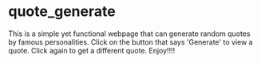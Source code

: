 # quote_generate
This is a simple yet functional webpage that can generate random quotes by famous personalities.
Click on the button that says 'Generate' to view a quote.
Click again to get a different quote.
Enjoy!!!!
